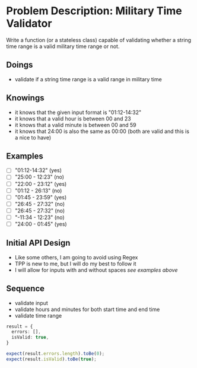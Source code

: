 # Problem Description: Military Time Validator
Write a function (or a stateless class) capable of validating whether a string time range is a valid military time range or not.

## Doings
- validate if a string time range is a valid range in military time

## Knowings
- it knows that the given input format is "01:12-14:32"
- it knows that a valid hour is between 00 and 23
- it knows that a valid minute is between 00 and 59
- it knows that 24:00 is also the same as 00:00 (both are valid and this is a nice to have)

## Examples
- [ ] "01:12-14:32" (yes)
- [ ] "25:00 - 12:23" (no)
- [ ] "22:00 - 23:12" (yes)
- [ ] "01:12 - 26:13" (no)
- [ ] "01:45 - 23:59" (yes)
- [ ] "26:45 - 27:32" (no)
- [ ] "26:45 - 27:32" (no)
- [ ] "-11:34 - 12:23" (no)
- [ ] "24:00 - 01:45" (yes)

## Initial API Design
- Like some others, I am going to avoid using Regex
- TPP is new to me, but I will do my best to follow it
- I will allow for inputs with and without spaces _see examples above_

## Sequence
- validate input
- validate hours and minutes for both start time and end time
- validate time range

```typescript
result = {
  errors: [],
  isValid: true,
}

expect(result.errors.length).toBe(0);
expect(result.isValid).toBe(true);
```